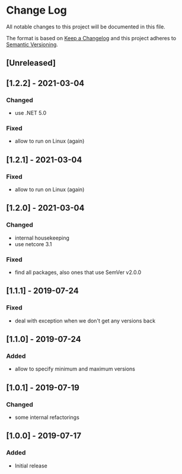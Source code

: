 # Change Log

All notable changes to this project will be documented in this file.

The format is based on [Keep a Changelog](http://keepachangelog.com/)
and this project adheres to [Semantic Versioning](http://semver.org/).

<!-- Available types of changes:
### Added
### Changed
### Fixed
### Deprecated
### Removed
### Security
-->

## [Unreleased]

## [1.2.2] - 2021-03-04

### Changed

- use .NET 5.0

### Fixed

- allow to run on Linux (again)

## [1.2.1] - 2021-03-04

### Fixed

- allow to run on Linux (again)

## [1.2.0] - 2021-03-04

### Changed

- internal housekeeping
- use netcore 3.1

### Fixed

- find all packages, also ones that use SemVer v2.0.0

## [1.1.1] - 2019-07-24

### Fixed

- deal with exception when we don't get any versions back

## [1.1.0] - 2019-07-24

### Added

- allow to specify minimum and maximum versions

## [1.0.1] - 2019-07-19

### Changed

- some internal refactorings

## [1.0.0] - 2019-07-17

### Added

- Initial release
